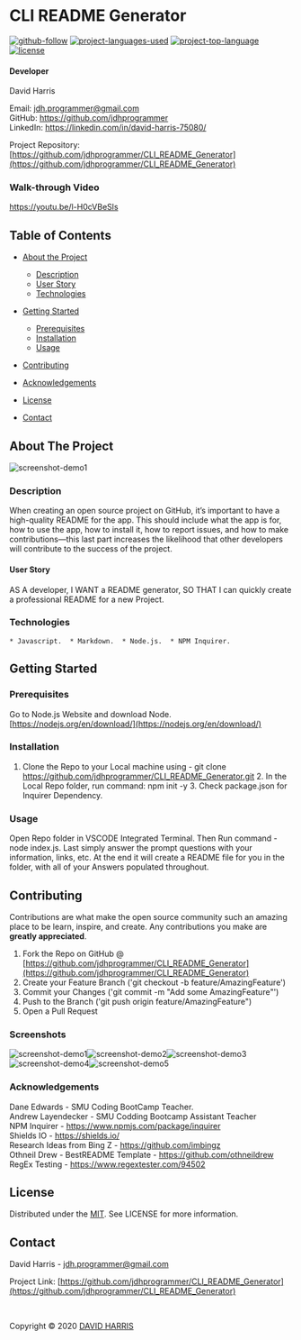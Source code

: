 # CLI README Generator

[![github-follow](https://img.shields.io/github/followers/jdhprogrammer?label=Follow&logoColor=purple&style=social)](https://github.com/jdhprogrammer) [![project-languages-used](https://img.shields.io/github/languages/count/jdhprogrammer/CLI_README_Generator?color=important)](https://github.com/jdhprogrammer/CLI_README_Generator) [![project-top-language](https://img.shields.io/github/languages/top/jdhprogrammer/CLI_README_Generator?color=blueviolet)](https://github.com/jdhprogrammer/CLI_README_Generator) [![license](https://img.shields.io/badge/License-mit-brightgreen.svg)](https://choosealicense.com/licenses/mit/)

#### Developer

David Harris

Email: jdh.programmer@gmail.com  
GitHub: https://github.com/jdhprogrammer  
LinkedIn: https://linkedin.com/in/david-harris-75080/  

Project Repository: [https://github.com/jdhprogrammer/CLI_README_Generator](https://github.com/jdhprogrammer/CLI_README_Generator)  

### Walk-through Video
 
https://youtu.be/l-H0cVBeSls

## Table of Contents

* [About the Project](#about-the-project)
  * [Description](#description)
  * [User Story](#user-story)
  * [Technologies](#technologies)

* [Getting Started](#getting-started)
  * [Prerequisites](#prerequisites)
  * [Installation](#installation)
  * [Usage](#usage)

* [Contributing](#contributing)
* [Acknowledgements](#acknowledgements)
* [License](#license)
* [Contact](#contact)

## About The Project
  
![screenshot-demo1](./Assets/Screenshots/CLI_README_GEN.jpeg)

### Description

When creating an open source project on GitHub, it’s important to have a high-quality README for the app. This should include what the app is for, how to use the app, how to install it, how to report issues, and how to make contributions—this last part increases the likelihood that other developers will contribute to the success of the project.

#### User Story

AS A developer, I WANT a README generator, SO THAT I can quickly create a professional README for a new Project.


### Technologies

```
* Javascript.  * Markdown.  * Node.js.  * NPM Inquirer.  
```


## Getting Started

### Prerequisites

Go to Node.js Website and download Node. [https://nodejs.org/en/download/](https://nodejs.org/en/download/)

        
### Installation

1. Clone the Repo to your Local machine using - git clone https://github.com/jdhprogrammer/CLI_README_Generator.git  2. In the Local Repo folder, run command: npm init -y  3. Check package.json for Inquirer Dependency.
  
### Usage
  
Open Repo folder in VSCODE Integrated Terminal. Then Run command - node index.js. Last simply answer the prompt questions with your information, links, etc. At the end it will create a README file for you in the folder, with all of your Answers populated throughout.
  
  

## Contributing

Contributions are what make the open source community such an amazing place to be learn, inspire, and create. 
Any contributions you make are **greatly appreciated**.

1. Fork the Repo on GitHub @ [https://github.com/jdhprogrammer/CLI_README_Generator](https://github.com/jdhprogrammer/CLI_README_Generator) 
2. Create your Feature Branch ('git checkout -b feature/AmazingFeature')
3. Commit your Changes ('git commit -m "Add some AmazingFeature"')
4. Push to the Branch ('git push origin feature/AmazingFeature")
5. Open a Pull Request  
  
### Screenshots

![screenshot-demo1](./Assets/Screenshots/CLI_README_GEN.jpeg)![screenshot-demo2](./Assets/Screenshots/CLI_README_Prompts.jpeg)![screenshot-demo3](./Assets/Screenshots/Inquirer_PromtUser.jpeg)![screenshot-demo4](./Assets/Screenshots/Markdown_string_interpolation.jpeg)![screenshot-demo5](./Assets/Screenshots/Write_Template_toFile.jpeg) 
  
### Acknowledgements

Dane Edwards - SMU Coding BootCamp Teacher.<br>Andrew Layendecker - SMU Codding Bootcamp Assistant Teacher<br>NPM Inquirer - https://www.npmjs.com/package/inquirer<br>Shields IO - https://shields.io/<br>Research Ideas from Bing Z - https://github.com/imbingz<br>Othneil Drew - BestREADME Template - https://github.com/othneildrew<br>RegEx Testing - https://www.regextester.com/94502<br>
  

## License

Distributed under the [MIT](https://choosealicense.com/licenses/mit/). See LICENSE for more information.
  

## Contact

David Harris - jdh.programmer@gmail.com

Project Link: [https://github.com/jdhprogrammer/CLI_README_Generator](https://github.com/jdhprogrammer/CLI_README_Generator)

<br>

Copyright © 2020 [DAVID HARRIS](https://github.com/jdhprogrammer)
  

  